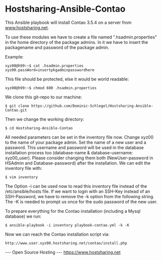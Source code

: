 Hostsharing-Ansible-Contao
==========================
This Ansible playbook will install Contao 3.5.4 on a server from www.hostsharing.net.

To use these modules we have to create a file named ".hsadmin.properties" in the home directory of the package admins. In it we have to insert the packagename and password of the package admin. 

Example:

    xyz00@h99:~$ cat .hsadmin.properties 
    xyz00.passWord=insertpkgadminpasswordhere

This file should be protected, else it would be world readable:

    xyz00@h99:~$ chmod 600 .hsadmin.properties

We clone this git-repo to our machine:

    $ git clone https://github.com/Dominic-Schlegel/Hostsharing-Ansible-Contao.git

Then we change the working directory:

    $ cd Hostsharing-Ansible-Contao

All needed parameters can be set in the inventory file now. Change xyz00 to the name of your package admin. Set the name of a new user and a password. This username and password will be used in the database installation process too (database-name & database-username: xyz00_user). Please consider changing them both (NewUser-password in HSAdmin and Database-password) after the installation. We can edit the inventory file with:

    $ vim inventory

The Option -i can be used now to read this inventory file instead of the /etc/ansible/hosts file. If we want to login with an SSH-Key instead of an SSH-Password, we have to remove the -k option from the following string. The -K is needed to prompt us once for the sudo password of the new user.

To prepare everything for the Contao installation (including a Mysql database) we run:

    $ ansible-playbook -i inventory playbook-contao.yml -k -K

Now we can reach the Contao installation script via:

    http://www.user.xyz00.hostsharing.net/contao/install.php

--- Open Source Hosting ---
 https://www.hostsharing.net
